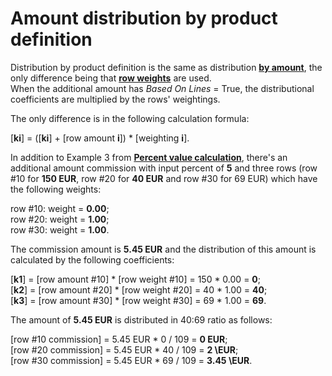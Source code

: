 # Amount distribution by product definition

Distribution by product definition is the same as distribution **[by amount](https://docs.erp.net/tech/advanced/document-amounts/amounts-distribution/by-amount.html)**, the only difference being that **[row weights](https://docs.erp.net/tech/advanced/document-amounts/rows-weighting.html)** are used. <br> When the additional amount has _Based On Lines_ = True, the distributional coefficients are multiplied by the rows' weightings. 

The only difference is in the following calculation formula:

[**ki**] = ([**ki**] + [row amount **i**]) * [weighting **i**].

In addition to Example 3 from **[Percent value calculation](https://docs.erp.net/tech/advanced/document-amounts/amounts-calculation/percent-calculation.html)**, there's an additional amount commission with input percent of **5** and three rows (row #10 for **150 EUR**, row #20 for **40 EUR** and row #30 for 69 EUR) which have the following weights:

row #10: weight = **0.00**; <br>
row #20: weight = **1.00**; <br>
row #30: weight = **1.00**. <br>

The commission amount is **5.45 EUR** and the distribution of this amount is calculated by the following coefficients:

[**k1**] = [row amount #10] * [row weight #10] = 150 * 0.00 = **0**;<br>
[**k2**] = [row amount #20] * [row weight #20] = 40 * 1.00 = **40**;<br>
[**k3**] = [row amount #30] * [row weight #30] = 69 * 1.00 = **69**.

The amount of **5.45 EUR** is distributed in 40:69 ratio as follows:

[row #10 commission] = 5.45 EUR * 0 / 109 = **0 EUR**; <br>
[row #20 commission] = 5.45 EUR * 40 / 109 = **2 \EUR**; <br>
[row #30 commission] = 5.45 EUR * 69 / 109 = **3.45 \EUR**. 
